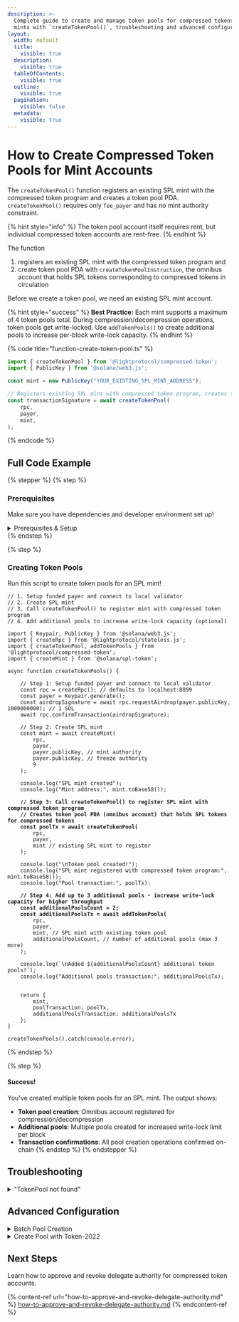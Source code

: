 ```yaml
---
description: >-
  Complete guide to create and manage token pools for compressed tokens for SPL
  mints with `createTokenPool()`, troubleshooting and advanced configurations.
layout:
  width: default
  title:
    visible: true
  description:
    visible: true
  tableOfContents:
    visible: true
  outline:
    visible: true
  pagination:
    visible: false
  metadata:
    visible: true
---
```


# How to Create Compressed Token Pools for Mint Accounts

The `createTokenPool()` function registers an existing SPL mint with the compressed token program and creates a token pool PDA.  `createTokenPool()` requires only `fee_payer` and has no mint authority constraint.

{% hint style="info" %}
The token pool account itself requires rent, but individual compressed token accounts are rent-free.
{% endhint %}

The function

1. registers an existing SPL mint with the compressed token program and
2. create token pool PDA with `createTokenPoolInstruction`, the omnibus account that holds SPL tokens corresponding to compressed tokens in circulation

Before we create a token pool, we need an existing SPL mint account.

{% hint style="success" %}
**Best Practice:** Each mint supports a maximum of 4 token pools total. During compression/decompression operations, token pools get write-locked. Use `addTokenPools()` to create additional pools to increase per-block write-lock capacity.
{% endhint %}

{% code title="function-create-token-pool.ts" %}
```typescript
import { createTokenPool } from '@lightprotocol/compressed-token';
import { PublicKey } from '@solana/web3.js';

const mint = new PublicKey("YOUR_EXISTING_SPL_MINT_ADDRESS");

// Registers existing SPL mint with compressed token program, creates token pool account
const transactionSignature = await createTokenPool(
    rpc,
    payer,
    mint,
);
```
{% endcode %}

## Full Code Example

{% stepper %}
{% step %}
### Prerequisites

Make sure you have dependencies and developer environment set up!

<details>

<summary>Prerequisites &#x26; Setup</summary>

### Dependencies

```bash
npm install --save-dev typescript tsx @types/node && \
npm install --save \
    @lightprotocol/stateless.js \
    @lightprotocol/compressed-token \
    @solana/web3.js \
    @solana/spl-token
```

#### Alternatives:

```bash
yarn add --dev typescript tsx @types/node && \
yarn add \
    @lightprotocol/stateless.js \
    @lightprotocol/compressed-token \
    @solana/web3.js \
    @solana/spl-token
```

```bash
pnpm add --save-dev typescript tsx @types/node && \
pnpm add \
    @lightprotocol/stateless.js \
    @lightprotocol/compressed-token \
    @solana/web3.js \
    @solana/spl-token
```

### Developer Environment

By default, this guide uses Localnet.

```bash
# Install the development CLI
npm install @lightprotocol/zk-compression-cli
```

```bash
# Start a local test validator
light test-validator

## ensure you have the Solana CLI accessible in your system PATH 
```

```typescript
// createRpc() defaults to local test validator endpoints
import {
  Rpc,
  createRpc,
} from "@lightprotocol/stateless.js";

const connection: Rpc = createRpc();

async function main() {
  let slot = await connection.getSlot();
  console.log(slot);

  let health = await connection.getIndexerHealth(slot);
  console.log(health);
  // "Ok"
}

main();
```

**Alternative: Using Devnet**

Follow these steps to create an RPC Connection. Replace `<your_api_key>` with your API key before running.

{% hint style="info" %}
[Get your API key here](https://www.helius.dev/zk-compression), if you don't have one yet.
{% endhint %}

```typescript
import { createRpc } from "@lightprotocol/stateless.js";

// Helius exposes Solana and Photon RPC endpoints through a single URL
const RPC_ENDPOINT = "https://devnet.helius-rpc.com?api-key=<your_api_key>";
const connection = createRpc(RPC_ENDPOINT, RPC_ENDPOINT, RPC_ENDPOINT);

console.log("Connection created!");
console.log("RPC Endpoint:", RPC_ENDPOINT);
```

</details>
{% endstep %}

{% step %}
### Creating Token Pools

Run this script to create token pools for an SPL mint!

<pre class="language-typescript" data-title="create-token-pools.ts"><code class="lang-typescript">// 1. Setup funded payer and connect to local validator
// 2. Create SPL mint 
// 3. Call createTokenPool() to register mint with compressed token program
// 4. Add additional pools to increase write-lock capacity (optional)

import { Keypair, PublicKey } from '@solana/web3.js';
import { createRpc } from '@lightprotocol/stateless.js';
import { createTokenPool, addTokenPools } from '@lightprotocol/compressed-token';
import { createMint } from '@solana/spl-token';

async function createTokenPools() {

    // Step 1: Setup funded payer and connect to local validator
    const rpc = createRpc(); // defaults to localhost:8899
    const payer = Keypair.generate();
    const airdropSignature = await rpc.requestAirdrop(payer.publicKey, 1000000000); // 1 SOL
    await rpc.confirmTransaction(airdropSignature);

    // Step 2: Create SPL mint
    const mint = await createMint(
        rpc,
        payer,
        payer.publicKey, // mint authority
        payer.publicKey, // freeze authority
        9
    );

    console.log("SPL mint created");
    console.log("Mint address:", mint.toBase58());

<strong>    // Step 3: Call createTokenPool() to register SPL mint with compressed token program
</strong><strong>    // Creates token pool PDA (omnibus account) that holds SPL tokens for compressed tokens
</strong><strong>    const poolTx = await createTokenPool(
</strong>        rpc,
        payer,
        mint // existing SPL mint to register
    );

    console.log("\nToken pool created!");
    console.log("SPL mint registered with compressed token program:", mint.toBase58());
    console.log("Pool transaction:", poolTx);
    
<strong>    // Step 4: Add up to 3 additional pools - increase write-lock capacity for higher throughput
</strong><strong>    const additionalPoolsCount = 2;
</strong><strong>    const additionalPoolsTx = await addTokenPools(
</strong>        rpc,
        payer,
        mint, // SPL mint with existing token pool
        additionalPoolsCount, // number of additional pools (max 3 more)
    );

    console.log(`\nAdded ${additionalPoolsCount} additional token pools!`);
    console.log("Additional pools transaction:", additionalPoolsTx);


    return { 
        mint,
        poolTransaction: poolTx,
        additionalPoolsTransaction: additionalPoolsTx
    };
}

createTokenPools().catch(console.error);
</code></pre>
{% endstep %}

{% step %}
#### Success!

You've created multiple token pools for an SPL mint. The output shows:

* **Token pool creation**: Omnibus account registered for compression/decompression
* **Additional pools**: Multiple pools created for increased write-lock limit per block
* **Transaction confirmations**: All pool creation operations confirmed on-chain
{% endstep %}
{% endstepper %}

## Troubleshooting

<details>

<summary>"TokenPool not found"</summary>

You're trying to access a token pool that doesn't exist.

```typescript
// Create the missing token pool
const poolTx = await createTokenPool(rpc, payer, mint);
console.log("Token pool created:", poolTx);
```

</details>

## Advanced Configuration

<details>

<summary>Batch Pool Creation</summary>

Create pools for multiple mints:

```typescript
const mints = [
    new PublicKey("MINT_1_ADDRESS"),
    new PublicKey("MINT_2_ADDRESS"),
    new PublicKey("MINT_3_ADDRESS"),
];

for (const mint of mints) {
    try {
        const poolTx = await createTokenPool(rpc, payer, mint);
        console.log(`Pool created for ${mint.toBase58()}:`, poolTx);
    } catch (error) {
        console.log(`Failed for ${mint.toBase58()}:`, error.message);
    }
}
```

</details>

<details>

<summary>Create Pool with Token-2022</summary>

Create token pools for Token-2022 mints:

```typescript
import { TOKEN_2022_PROGRAM_ID } from '@solana/spl-token';

const poolTx = await createTokenPool(
    rpc,
    payer,
    mint, // Token-2022 mint
    undefined,
    TOKEN_2022_PROGRAM_ID,
);
```

</details>

## Next Steps

Learn how to approve and revoke delegate authority for compressed token accounts.

{% content-ref url="how-to-approve-and-revoke-delegate-authority.md" %}
[how-to-approve-and-revoke-delegate-authority.md](how-to-approve-and-revoke-delegate-authority.md)
{% endcontent-ref %}
